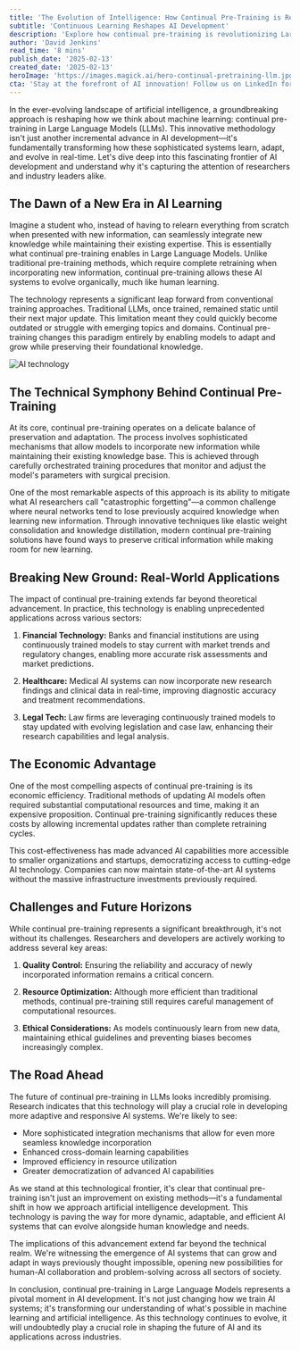 ```yaml
---
title: 'The Evolution of Intelligence: How Continual Pre-Training is Revolutionizing Large Language Models'
subtitle: 'Continuous Learning Reshapes AI Development'
description: 'Explore how continual pre-training is revolutionizing Large Language Models, enabling AI systems to learn and adapt in real-time while maintaining existing knowledge. This breakthrough technology is transforming various sectors, from finance to healthcare, while making advanced AI capabilities more accessible through cost-effective implementation.'
author: 'David Jenkins'
read_time: '8 mins'
publish_date: '2025-02-13'
created_date: '2025-02-13'
heroImage: 'https://images.magick.ai/hero-continual-pretraining-llm.jpg'
cta: 'Stay at the forefront of AI innovation! Follow us on LinkedIn for regular updates on groundbreaking developments in artificial intelligence and machine learning.'
---
```


In the ever-evolving landscape of artificial intelligence, a groundbreaking approach is reshaping how we think about machine learning: continual pre-training in Large Language Models (LLMs). This innovative methodology isn't just another incremental advance in AI development—it's fundamentally transforming how these sophisticated systems learn, adapt, and evolve in real-time. Let's dive deep into this fascinating frontier of AI development and understand why it's capturing the attention of researchers and industry leaders alike.

## The Dawn of a New Era in AI Learning

Imagine a student who, instead of having to relearn everything from scratch when presented with new information, can seamlessly integrate new knowledge while maintaining their existing expertise. This is essentially what continual pre-training enables in Large Language Models. Unlike traditional pre-training methods, which require complete retraining when incorporating new information, continual pre-training allows these AI systems to evolve organically, much like human learning.

The technology represents a significant leap forward from conventional training approaches. Traditional LLMs, once trained, remained static until their next major update. This limitation meant they could quickly become outdated or struggle with emerging topics and domains. Continual pre-training changes this paradigm entirely by enabling models to adapt and grow while preserving their foundational knowledge.

![AI technology](https://images.magick.ai/AI-evolution.jpg)

## The Technical Symphony Behind Continual Pre-Training

At its core, continual pre-training operates on a delicate balance of preservation and adaptation. The process involves sophisticated mechanisms that allow models to incorporate new information while maintaining their existing knowledge base. This is achieved through carefully orchestrated training procedures that monitor and adjust the model's parameters with surgical precision.

One of the most remarkable aspects of this approach is its ability to mitigate what AI researchers call "catastrophic forgetting"—a common challenge where neural networks tend to lose previously acquired knowledge when learning new information. Through innovative techniques like elastic weight consolidation and knowledge distillation, modern continual pre-training solutions have found ways to preserve critical information while making room for new learning.

## Breaking New Ground: Real-World Applications

The impact of continual pre-training extends far beyond theoretical advancement. In practice, this technology is enabling unprecedented applications across various sectors:

1. **Financial Technology:** Banks and financial institutions are using continuously trained models to stay current with market trends and regulatory changes, enabling more accurate risk assessments and market predictions.

2. **Healthcare:** Medical AI systems can now incorporate new research findings and clinical data in real-time, improving diagnostic accuracy and treatment recommendations.

3. **Legal Tech:** Law firms are leveraging continuously trained models to stay updated with evolving legislation and case law, enhancing their research capabilities and legal analysis.

## The Economic Advantage

One of the most compelling aspects of continual pre-training is its economic efficiency. Traditional methods of updating AI models often required substantial computational resources and time, making it an expensive proposition. Continual pre-training significantly reduces these costs by allowing incremental updates rather than complete retraining cycles.

This cost-effectiveness has made advanced AI capabilities more accessible to smaller organizations and startups, democratizing access to cutting-edge AI technology. Companies can now maintain state-of-the-art AI systems without the massive infrastructure investments previously required.

## Challenges and Future Horizons

While continual pre-training represents a significant breakthrough, it's not without its challenges. Researchers and developers are actively working to address several key areas:

1. **Quality Control:** Ensuring the reliability and accuracy of newly incorporated information remains a critical concern.

2. **Resource Optimization:** Although more efficient than traditional methods, continual pre-training still requires careful management of computational resources.

3. **Ethical Considerations:** As models continuously learn from new data, maintaining ethical guidelines and preventing biases becomes increasingly complex.

## The Road Ahead

The future of continual pre-training in LLMs looks incredibly promising. Research indicates that this technology will play a crucial role in developing more adaptive and responsive AI systems. We're likely to see:

- More sophisticated integration mechanisms that allow for even more seamless knowledge incorporation
- Enhanced cross-domain learning capabilities
- Improved efficiency in resource utilization
- Greater democratization of advanced AI capabilities

As we stand at this technological frontier, it's clear that continual pre-training isn't just an improvement on existing methods—it's a fundamental shift in how we approach artificial intelligence development. This technology is paving the way for more dynamic, adaptable, and efficient AI systems that can evolve alongside human knowledge and needs.

The implications of this advancement extend far beyond the technical realm. We're witnessing the emergence of AI systems that can grow and adapt in ways previously thought impossible, opening new possibilities for human-AI collaboration and problem-solving across all sectors of society.

In conclusion, continual pre-training in Large Language Models represents a pivotal moment in AI development. It's not just changing how we train AI systems; it's transforming our understanding of what's possible in machine learning and artificial intelligence. As this technology continues to evolve, it will undoubtedly play a crucial role in shaping the future of AI and its applications across industries.